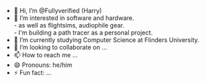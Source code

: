 - 👋 Hi, I’m @Fullyverified (Harry)
- 👀 I’m interested in software and hardware.  
                - as well as flightsims, audiophile gear.  
                - I'm building a path tracer as a personal project.
- 🌱 I’m currently studying Computer Science at Flinders University.
- 💞️ I’m looking to collaborate on ...
- 📫 How to reach me ...
- 😄 Pronouns: he/him
- ⚡ Fun fact: ...

<!---
Fullyverified/Fullyverified is a ✨ special ✨ repository because its `README.md` (this file) appears on your GitHub profile.
You can click the Preview link to take a look at your changes.
--->
